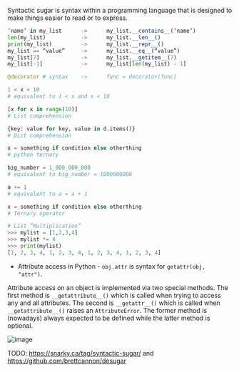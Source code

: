 Syntactic sugar is syntax within a programming language that is designed to make things easier to read or to express.

```python
‘name’ in my_list      ->      my_list.__contains__(‘name’)
len(my_list)           ->      my_list.__len__()
print(my_list)         ->      my_list.__repr__()
my_list == “value”     ->      my_list.__eq__(“value”)
my_list[7]             ->      my_list.__getitem__(7)
my_list[-1]            ->      my_list[len(my_list) - 1]
```

```python
@decorator # syntax    ->      func = decorator(func)
```

```python
1 < x < 10
# equivalent to 1 < x and x < 10

[x for x in range(10)] 
# List comprehension

{key: value for key, value in d.items()}
# Dict comprehension

x = something if condition else otherthing
# python ternary

big_number = 1_000_000_000
# equivalent to big_number = 1000000000

a += 1
# equivalent to a = a + 1

x = something if condition else otherthing
# Ternary operator

# List “Multiplication”
>>> mylist = [1,2,3,4]
>>> mylist *= 4
>>> print(mylist)
[1, 2, 3, 4, 1, 2, 3, 4, 1, 2, 3, 4, 1, 2, 3, 4]
```

* Attribute access in Python - `obj.attr` is syntax for `getattr(obj, "attr")`.

Attribute access on an object is implemented via two special methods. The first method is `__getattribute__()` which is called when trying to access any and all attributes. The second is `__getattr__()` which is called when `__getattribute__()` raises an `AttributeError`. The former method is (nowadays) always expected to be defined while the latter method is optional.

![image](https://user-images.githubusercontent.com/19663316/139597874-e9e323e6-e9e5-4e7c-b0ca-6383ce751009.png)



TODO: https://snarky.ca/tag/syntactic-sugar/ and https://github.com/brettcannon/desugar
